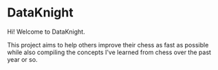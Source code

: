# DataKnight

Hi! Welcome to DataKnight.

This project aims to help others improve their chess as fast as possible while also compiling the concepts I've learned from chess over the past year or so.
